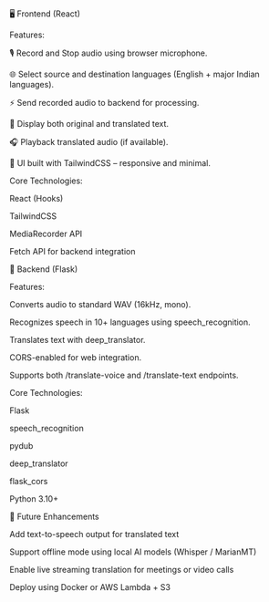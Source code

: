 🖥️ Frontend (React)

Features:

🎙️ Record and Stop audio using browser microphone.

🌐 Select source and destination languages (English + major Indian languages).

⚡ Send recorded audio to backend for processing.

🧾 Display both original and translated text.

🎧 Playback translated audio (if available).

💅 UI built with TailwindCSS – responsive and minimal.

Core Technologies:

React (Hooks)

TailwindCSS

MediaRecorder API

Fetch API for backend integration


🔧 Backend (Flask)

Features:

Converts audio to standard WAV (16kHz, mono).

Recognizes speech in 10+ languages using speech_recognition.

Translates text with deep_translator.

CORS-enabled for web integration.

Supports both /translate-voice and /translate-text endpoints.

Core Technologies:

Flask

speech_recognition

pydub

deep_translator

flask_cors

Python 3.10+


🧠 Future Enhancements

Add text-to-speech output for translated text

Support offline mode using local AI models (Whisper / MarianMT)

Enable live streaming translation for meetings or video calls

Deploy using Docker or AWS Lambda + S3
